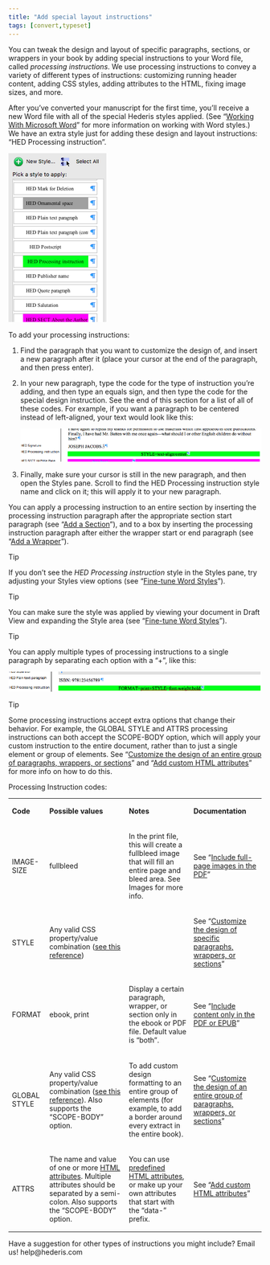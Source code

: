 ```yaml
---
title: "Add special layout instructions"
tags: [convert,typeset]
---
```

 
<html><body><section data-type="chapter" class="hsecchapter" data-hederis-type="hsecchapter" id="custom-design" data-pi-attrs="id: custom-design; data-tags: convert,typeset;" role="doc-chapter" data-tags="convert,typeset" data-author-name=" " data-book-title=" " title="Add special layout instructions"><p class="hblkp" data-hederis-type="hblkp" id="pNBMi97Su">You can tweak the design and layout of specific paragraphs, sections, or wrappers in your book by adding special instructions to your Word file, called <em data-hederis-type="hspanem" id="pokoPH6FH">processing instructions</em>. We use processing instructions to convey a variety of different types of instructions: customizing running header content, adding CSS styles, adding attributes to the HTML, fixing image sizes, and more.</p><p class="hblkp" data-hederis-type="hblkp" id="pAWHdT6Gn">After you&#8217;ve converted your manuscript for the first time, you&#8217;ll receive a new Word file with all of the special Hederis styles applied. (See &#8220;<a href="{% link _docs/fine-tune-styles.md %}" class="hspana" data-hederis-type="hspana" id="pfmMNdI7E">Working With Microsoft Word</a>&#8221; for more information on working with Word styles.) We have an extra style just for adding these design and layout instructions: &#8220;HED Processing instruction&#8221;.</p><img data-hederis-type="hblkimg" class="hblkimg" id="p9G27Y6Rv" src="/images/pi1.png" data-img-src="/images/pi1.png"/><p class="hblkp" data-hederis-type="hblkp" id="pl2CD0jlT">To add your processing instructions:</p><ol class="hwprnumlist" data-hederis-type="hwprnumlist" id="pUSaA4dRQ"><li class="hblkoli" data-hederis-type="hblkoli" id="liE4TVR1H0"><p class="hblkoli" data-hederis-type="hblklip" id="pwOISKP0D">Find the paragraph that you want to customize the design of, and insert a new paragraph after it (place your cursor at the end of the paragraph, and then press enter).</p></li><li class="hblkoli" data-hederis-type="hblkoli" id="liM1XDrBrP"><p class="hblkoli" data-hederis-type="hblklip" id="pGftq0FbV">In your new paragraph, type the code for the type of instruction you&#8217;re adding, and then type an equals sign, and then type the code for the special design instruction. See the end of this section for a list of all of these codes. For example, if you want a paragraph to be centered instead of left-aligned, your text would look like this:</p><img data-hederis-type="hblkimg" class="hblkimg" id="pfLpoUFBT" src="/images/pi2.png" data-img-src="/images/pi2.png"/></li><li class="hblkoli" data-hederis-type="hblkoli" id="li2OctugLR"><p class="hblkoli" data-hederis-type="hblklip" id="pCtfLQIh9">Finally, make sure your cursor is still in the new paragraph, and then open the Styles pane. Scroll to find the HED Processing instruction style name and click on it; this will apply it to your new paragraph.</p></li></ol><p class="hblkp" data-hederis-type="hblkp" id="pFqVjQjnK">You can apply a processing instruction to an entire section by inserting the processing instruction paragraph after the appropriate section start paragraph (see &#8220;<a href="{% link _docs/add-a-section.md %}" class="hspana" data-hederis-type="hspana" id="pyaIIbOJb">Add a Section</a>&#8221;), and to a box by inserting the processing instruction paragraph after either the wrapper start or end paragraph (see &#8220;<a href="{% link _docs/add-a-wrapper.md %}" class="hspana" data-hederis-type="hspana" id="pIG9xs6Wh">Add a Wrapper</a>&#8221;).</p><aside class="hwprbox box" data-hederis-type="hwprbox" id="pMmUrZdwM" data-type="sidebar"><p class="hblktype" data-hederis-type="hblktype" id="pfS6aDk8G">Tip</p><p class="hblkp" data-hederis-type="hblkp" id="pvTC4aEYT">If you don&#8217;t see the <em class="hspanem" data-hederis-type="hspanem" id="p1p7MMT2c">HED Processing instruction</em> style in the Styles pane, try adjusting your Styles view options (see &#8220;<a href="{% link _docs/fine-tune-styles.md %}" class="hspana" data-hederis-type="hspana" id="pRYUuW5lt">Fine-tune Word Styles</a>&#8221;).</p></aside><aside class="hwprbox box" data-hederis-type="hwprbox" id="pqpDgzosw" data-type="sidebar"><p class="hblktype" data-hederis-type="hblktype" id="pgtCqAZ8X">Tip</p><p class="hblkp" data-hederis-type="hblkp" id="pvFY4l57B">You can make sure the style was applied by viewing your document in Draft View and expanding the Style area (see &#8220;<a href="{% link _docs/fine-tune-styles.md %}" class="hspana" data-hederis-type="hspana" id="p9l621pbV">Fine-tune Word Styles</a>&#8221;).</p></aside><aside class="hwprbox box" data-hederis-type="hwprbox" id="pc7Q3Oq0B" data-type="sidebar"><p class="hblktype" data-hederis-type="hblktype" id="pXmN4aXBH">Tip</p><p class="hblkp" data-hederis-type="hblkp" id="pIBlkR8ew">You can apply multiple types of processing instructions to a single paragraph by separating each option with a &#8220;+&#8221;, like this:</p><img data-hederis-type="hblkimg" class="hblkimg" id="pX0uereCP" src="/images/pi3.png" data-img-src="/images/pi3.png"/></aside><aside class="hwprbox box" data-hederis-type="hwprbox" id="pX07O7gBv" data-type="sidebar"><p class="hblktype" data-hederis-type="hblktype" id="pt9mkSQoQ">Tip</p><p class="hblkp" data-hederis-type="hblkp" id="pOvS69IlB">Some processing instructions accept extra options that change their behavior. For example, the GLOBAL STYLE and ATTRS processing instructions can both accept the SCOPE-BODY option, which will apply your custom instruction to the entire document, rather than to just a single element or group of elements. See &#8220;<a href="{% link _docs/global-paragraph-design.md %}" class="hspana" data-hederis-type="hspana" id="p8a6AFXC8">Customize the design of an entire group of paragraphs, wrappers, or sections</a>&#8221; and &#8220;<a href="{% link _docs/custom-attributes.md %}" class="hspana" data-hederis-type="hspana" id="pa1p4lJc4">Add custom HTML attributes</a>&#8221; for more info on how to do this.</p></aside><p class="hblkp" data-hederis-type="hblkp" id="pg2cA6Bwv">Processing Instruction codes:</p><table id="ppdMwMiF7" data-hederis-type="hwprtable" class="hwprtable"><tr data-hederis-type="hwprtr" class="hwprtr" id="pMNaSWF0w"><td data-hederis-type="hwprtd" class="hwprtd" id="p89DTtQBL"><p class="hblkp" data-hederis-type="hblkp" id="pruIWzbOm"><strong data-hederis-type="hspanstrong" id="p92H9MFlu">Code</strong></p></td><td data-hederis-type="hwprtd" class="hwprtd" id="pWWDfEUFr"><p class="hblkp" data-hederis-type="hblkp" id="parx7BBgG"><strong class="hspanstrong" data-hederis-type="hspanstrong" id="pbW32h1A4">Possible values</strong></p></td><td data-hederis-type="hwprtd" class="hwprtd" id="pXmthYcS2"><p class="hblkp" data-hederis-type="hblkp" id="p7XKY3ZaZ"><strong class="hspanstrong" data-hederis-type="hspanstrong" id="pSFVVBkQJ">Notes</strong></p></td><td data-hederis-type="hwprtd" class="hwprtd" id="pWXiXAeyx"><p class="hblkp" data-hederis-type="hblkp" id="pJGKieyeJ"><strong class="hspanstrong" data-hederis-type="hspanstrong" id="pTlaC5w9T">Documentation</strong></p></td></tr><tr data-hederis-type="hwprtr" class="hwprtr" id="pxaeOwIEz"><td data-hederis-type="hwprtd" class="hwprtd" id="pQp5cHQZ5"><p class="hblkp" data-hederis-type="hblkp" id="pi26sppwi">IMAGE-SIZE</p></td><td data-hederis-type="hwprtd" class="hwprtd" id="pYGa13YjA"><p class="hblkp" data-hederis-type="hblkp" id="pFbKDFC6J">fullbleed</p></td><td data-hederis-type="hwprtd" class="hwprtd" id="pZqqUYBA1"><p class="hblkp" data-hederis-type="hblkp" id="pQjpIRJCa">In the print file, this will create a fullbleed image that will fill an entire page and bleed area. See Images for more info.</p></td><td data-hederis-type="hwprtd" class="hwprtd" id="pZK4LiRBl"><p class="hblkp" data-hederis-type="hblkp" id="pk64dC1cg">See &#8220;<a href="{% link _docs/include-full-page-images.md %}" class="hspana" data-hederis-type="hspana" id="pVEZLOgMG">Include full-page images in the PDF</a>&#8221;</p></td></tr><tr data-hederis-type="hwprtr" class="hwprtr" id="ppoVNuLns"><td data-hederis-type="hwprtd" class="hwprtd" id="pTP0LsqaK"><p class="hblkp" data-hederis-type="hblkp" id="pLUXwCaWy">STYLE</p></td><td data-hederis-type="hwprtd" class="hwprtd" id="prz8sJ4Ga"><p class="hblkp" data-hederis-type="hblkp" id="ppqDj4oCu">Any valid CSS property/value combination (<a href="https://developer.mozilla.org/en-US/docs/Web/CSS/Reference" class="hspana" data-hederis-type="hspana" id="p9So4Gsv1">see this reference</a>)</p></td><td data-hederis-type="hwprtd" class="hwprtd" id="psYzpuEoD"/><td data-hederis-type="hwprtd" class="hwprtd" id="pFZzi4MhY"><p class="hblkp" data-hederis-type="hblkp" id="pz4sAA6E0">See &#8220;<a href="{% link _docs/custom-paragraph-design.md %}" class="hspana" data-hederis-type="hspana" id="pexub4rgv">Customize the design of specific paragraphs, wrappers, or sections</a>&#8221;</p></td></tr><tr data-hederis-type="hwprtr" class="hwprtr" id="pyVBd7NMq"><td data-hederis-type="hwprtd" class="hwprtd" id="pdM0PaTm6"><p class="hblkp" data-hederis-type="hblkp" id="pKzjHlyIs">FORMAT</p></td><td data-hederis-type="hwprtd" class="hwprtd" id="pYMtPEqMm"><p class="hblkp" data-hederis-type="hblkp" id="pVf1SDPPs">ebook, print</p></td><td data-hederis-type="hwprtd" class="hwprtd" id="pD0GM3nlr"><p class="hblkp" data-hederis-type="hblkp" id="pZ1iRWV8v">Display a certain paragraph, wrapper, or section only in the ebook or PDF file. Default value is &#8220;both&#8221;.</p></td><td data-hederis-type="hwprtd" class="hwprtd" id="pL5ERGWyg"><p class="hblkp" data-hederis-type="hblkp" id="pgBeNBzvW">See &#8220;<a href="{% link _docs/include-custom-content.md %}" class="hspana" data-hederis-type="hspana" id="phHRK0eQV">Include content only in the PDF or EPUB</a>&#8221;</p></td></tr><tr data-hederis-type="hwprtr" class="hwprtr" id="pHU1bcN1O"><td data-hederis-type="hwprtd" class="hwprtd" id="py3HmzHze"><p class="hblkp" data-hederis-type="hblkp" id="pp5yM5Pge">GLOBAL STYLE</p></td><td data-hederis-type="hwprtd" class="hwprtd" id="phS1mfUVc"><p class="hblkp" data-hederis-type="hblkp" id="p5WYoJn2y">Any valid CSS property/value combination (<a href="https://developer.mozilla.org/en-US/docs/Web/CSS/Reference" class="hspana" data-hederis-type="hspana" id="po0XbqmtL">see this reference</a>). Also supports the &#8220;SCOPE-BODY&#8221; option.</p></td><td data-hederis-type="hwprtd" class="hwprtd" id="prVnl8gbC"><p class="hblkp" data-hederis-type="hblkp" id="pAlqefaad">To add custom design formatting to an entire group of elements (for example, to add a border around every extract in the entire book).</p></td><td data-hederis-type="hwprtd" class="hwprtd" id="pV2detHvi"><p class="hblkp" data-hederis-type="hblkp" id="pC6zSlclu">See &#8220;<a href="{% link _docs/global-paragraph-design.md %}" class="hspana" data-hederis-type="hspana" id="pPk9ATrkZ">Customize the design of an entire group of paragraphs, wrappers, or sections</a>&#8221;</p></td></tr><tr data-hederis-type="hwprtr" class="hwprtr" id="p2bngOf5i"><td data-hederis-type="hwprtd" class="hwprtd" id="psihSZjEV"><p class="hblkp" data-hederis-type="hblkp" id="pOIepUXs2">ATTRS</p></td><td data-hederis-type="hwprtd" class="hwprtd" id="pwryxm03W"><p class="hblkp" data-hederis-type="hblkp" id="p30RyaZXE">The name and value of one or more <a href="https://developer.mozilla.org/en-US/docs/Web/HTML/Attributes" class="hspana" data-hederis-type="hspana" id="pDAbueFQg">HTML attributes</a>. Multiple attributes should be separated by a semi-colon. Also supports the &#8220;SCOPE-BODY&#8221; option.</p></td><td data-hederis-type="hwprtd" class="hwprtd" id="poUiRjDOg"><p class="hblkp" data-hederis-type="hblkp" id="p446uWliF">You can use <a href="https://developer.mozilla.org/en-US/docs/Web/HTML/Attributes" class="hspana" data-hederis-type="hspana" id="pqjBs2n5U">predefined HTML attributes</a>, or make up your own attributes that start with the &#8220;data-&#8221; prefix.</p></td><td data-hederis-type="hwprtd" class="hwprtd" id="piMrCrv7G"><p class="hblkp" data-hederis-type="hblkp" id="p6ZFyhGYC">See &#8220;<a href="{% link _docs/custom-attributes.md %}" class="hspana" data-hederis-type="hspana" id="pFYRpufe1">Add custom HTML attributes</a>&#8221;</p></td></tr></table><p class="hblkp" data-hederis-type="hblkp" id="pApGAy9wc">Have a suggestion for other types of instructions you might include? Email us! help@hederis.com</p></section></body></html>

